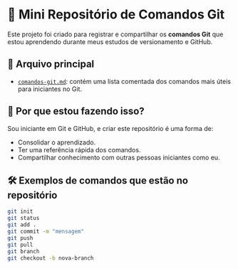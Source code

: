 # 🧠 Mini Repositório de Comandos Git

Este projeto foi criado para registrar e compartilhar os **comandos Git** que estou aprendendo durante meus estudos de versionamento e GitHub.

## 📘 Arquivo principal

- [`comandos-git.md`](comandos-git.md): contém uma lista comentada dos comandos mais úteis para iniciantes no Git.

## 🚀 Por que estou fazendo isso?

Sou iniciante em Git e GitHub, e criar este repositório é uma forma de:
- Consolidar o aprendizado.
- Ter uma referência rápida dos comandos.
- Compartilhar conhecimento com outras pessoas iniciantes como eu.

## 🛠️ Exemplos de comandos que estão no repositório

```bash
git init
git status
git add .
git commit -m "mensagem"
git push
git pull
git branch
git checkout -b nova-branch
